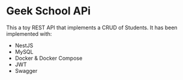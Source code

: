 # Geek School APi
This a toy REST API that implements a CRUD of Students. It has been implemented with:

* NestJS
* MySQL
* Docker & Docker Compose
* JWT
* Swagger